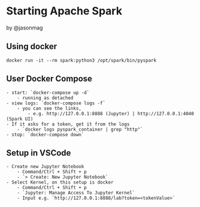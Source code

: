 # Starting Apache Spark

by @jasonmag

## Using docker

`docker run -it --rm spark:python3 /opt/spark/bin/pyspark`

## User Docker Compose

    - start: `docker-compose up -d`
        - running as detached
    - view logs: `docker-compose logs -f`
        - you can see the links,
            - e.g. http://127.0.0.1:8888 (Jupyter) | http://127.0.0.1:4040 (Spark UI)
    - If it asks for a token, get it from the logs
        - `docker logs pyspark_container | grep "http"`
    - stop: `docker-compose down`

## Setup in VSCode

    - Create new Jupyter Notebook
        - Command/Ctrl + Shift + p
        - `> Create: New Jupyter Notebook`
    - Select Kernel, on this setup is docker
        - Command/Ctrl + Shift + p
        - `Jupyter: Manage Access To Jupyter Kernel`
        - Input e.g. `http://127.0.0.1:8888/lab?token=<tokenValue>`
        